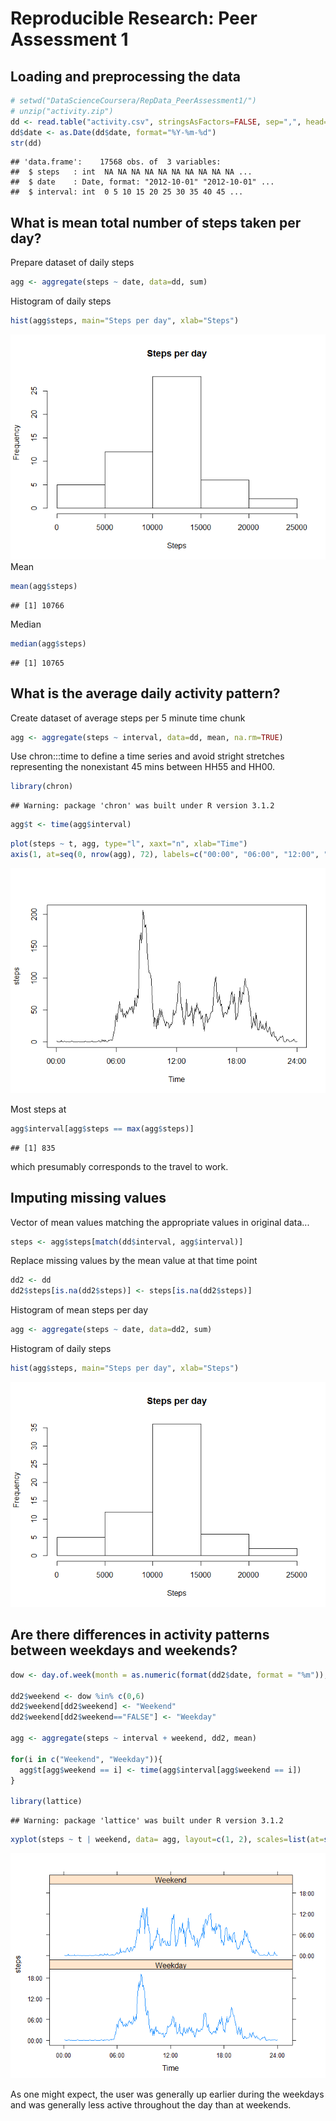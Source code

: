 # Reproducible Research: Peer Assessment 1


## Loading and preprocessing the data

```r
# setwd("DataScienceCoursera/RepData_PeerAssessment1/")
# unzip("activity.zip")
dd <- read.table("activity.csv", stringsAsFactors=FALSE, sep=",", head= TRUE)
dd$date <- as.Date(dd$date, format="%Y-%m-%d")
str(dd)
```

```
## 'data.frame':	17568 obs. of  3 variables:
##  $ steps   : int  NA NA NA NA NA NA NA NA NA NA ...
##  $ date    : Date, format: "2012-10-01" "2012-10-01" ...
##  $ interval: int  0 5 10 15 20 25 30 35 40 45 ...
```

## What is mean total number of steps taken per day?
Prepare dataset of daily steps

```r
agg <- aggregate(steps ~ date, data=dd, sum)
```

Histogram of daily steps

```r
hist(agg$steps, main="Steps per day", xlab="Steps")
```

![plot of chunk unnamed-chunk-3](./PA1_template_files/figure-html/unnamed-chunk-3.png) 
Mean

```r
mean(agg$steps)
```

```
## [1] 10766
```
Median

```r
median(agg$steps)
```

```
## [1] 10765
```




## What is the average daily activity pattern?
Create dataset of average steps per 5 minute time chunk

```r
agg <- aggregate(steps ~ interval, data=dd, mean, na.rm=TRUE)
```

Use chron:::time to define a time series and avoid stright stretches representing the nonexistant 45 mins between HH55 and HH00.


```r
library(chron)
```

```
## Warning: package 'chron' was built under R version 3.1.2
```

```r
agg$t <- time(agg$interval)
```


```r
plot(steps ~ t, agg, type="l", xaxt="n", xlab="Time")
axis(1, at=seq(0, nrow(agg), 72), labels=c("00:00", "06:00", "12:00", "18:00", "24:00"))
```

![plot of chunk unnamed-chunk-8](./PA1_template_files/figure-html/unnamed-chunk-8.png) 

Most steps at 

```r
agg$interval[agg$steps == max(agg$steps)]
```

```
## [1] 835
```
which presumably corresponds to the travel to work.

## Imputing missing values
Vector of mean values matching the appropriate values in original data...

```r
steps <- agg$steps[match(dd$interval, agg$interval)]
```

Replace missing values by the mean value at that time point

```r
dd2 <- dd
dd2$steps[is.na(dd2$steps)] <- steps[is.na(dd2$steps)]
```

Histogram of mean steps per day

```r
agg <- aggregate(steps ~ date, data=dd2, sum)
```

Histogram of daily steps

```r
hist(agg$steps, main="Steps per day", xlab="Steps")
```

![plot of chunk unnamed-chunk-13](./PA1_template_files/figure-html/unnamed-chunk-13.png) 






## Are there differences in activity patterns between weekdays and weekends?


```r
dow <- day.of.week(month = as.numeric(format(dd2$date, format = "%m")), day = as.numeric(format(dd2$date, format = "%d")), year = as.numeric(format(dd2$date, format = "%Y")))

dd2$weekend <- dow %in% c(0,6)
dd2$weekend[dd2$weekend] <- "Weekend"
dd2$weekend[dd2$weekend=="FALSE"] <- "Weekday"

agg <- aggregate(steps ~ interval + weekend, dd2, mean)

for(i in c("Weekend", "Weekday")){
  agg$t[agg$weekend == i] <- time(agg$interval[agg$weekend == i])
}

library(lattice)
```

```
## Warning: package 'lattice' was built under R version 3.1.2
```

```r
xyplot(steps ~ t | weekend, data= agg, layout=c(1, 2), scales=list(at=seq(0, nrow(agg), 72), labels=c("00:00", "06:00", "12:00", "18:00", "24:00")), xlab="Time", type="l")
```

![plot of chunk unnamed-chunk-14](./PA1_template_files/figure-html/unnamed-chunk-14.png) 

As one might expect, the user was generally up earlier during the weekdays and was generally less active throughout the day than at weekends.










